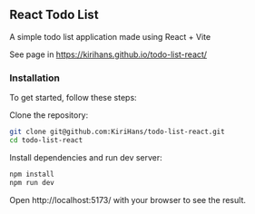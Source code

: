 ## React Todo List
A simple todo list application made using React + Vite

See page in https://kirihans.github.io/todo-list-react/

### Installation
To get started, follow these steps:

Clone the repository:

```bash
git clone git@github.com:KiriHans/todo-list-react.git
cd todo-list-react
```

Install dependencies and run dev server:

```bash
npm install
npm run dev
```

Open http://localhost:5173/ with your browser to see the result.
